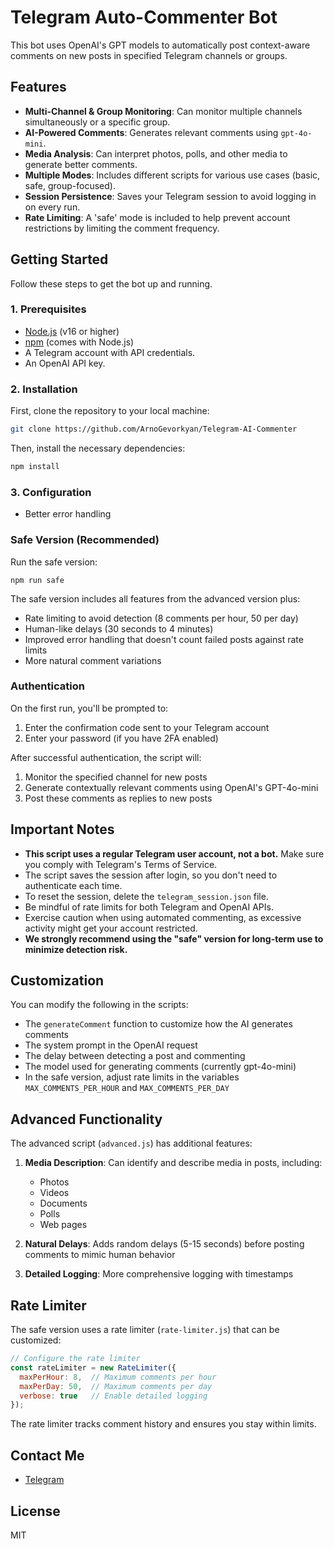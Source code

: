 # Telegram Auto-Commenter Bot

This bot uses OpenAI's GPT models to automatically post context-aware comments on new posts in specified Telegram channels or groups.

## Features

- **Multi-Channel & Group Monitoring**: Can monitor multiple channels simultaneously or a specific group.
- **AI-Powered Comments**: Generates relevant comments using `gpt-4o-mini`.
- **Media Analysis**: Can interpret photos, polls, and other media to generate better comments.
- **Multiple Modes**: Includes different scripts for various use cases (basic, safe, group-focused).
- **Session Persistence**: Saves your Telegram session to avoid logging in on every run.
- **Rate Limiting**: A 'safe' mode is included to help prevent account restrictions by limiting the comment frequency.

## Getting Started

Follow these steps to get the bot up and running.

### 1. Prerequisites

- [Node.js](https://nodejs.org/) (v16 or higher)
- [npm](https://www.npmjs.com/) (comes with Node.js)
- A Telegram account with API credentials.
- An OpenAI API key.

### 2. Installation

First, clone the repository to your local machine:
```sh
git clone https://github.com/ArnoGevorkyan/Telegram-AI-Commenter
```

Then, install the necessary dependencies:
```sh
npm install
```

### 3. Configuration
- Better error handling

### Safe Version (Recommended)

Run the safe version:

```
npm run safe
```

The safe version includes all features from the advanced version plus:
- Rate limiting to avoid detection (8 comments per hour, 50 per day)
- Human-like delays (30 seconds to 4 minutes)
- Improved error handling that doesn't count failed posts against rate limits
- More natural comment variations

### Authentication

On the first run, you'll be prompted to:
1. Enter the confirmation code sent to your Telegram account
2. Enter your password (if you have 2FA enabled)

After successful authentication, the script will:
1. Monitor the specified channel for new posts
2. Generate contextually relevant comments using OpenAI's GPT-4o-mini
3. Post these comments as replies to new posts

## Important Notes

- **This script uses a regular Telegram user account, not a bot.** Make sure you comply with Telegram's Terms of Service.
- The script saves the session after login, so you don't need to authenticate each time.
- To reset the session, delete the `telegram_session.json` file.
- Be mindful of rate limits for both Telegram and OpenAI APIs.
- Exercise caution when using automated commenting, as excessive activity might get your account restricted.
- **We strongly recommend using the "safe" version for long-term use to minimize detection risk.**

## Customization

You can modify the following in the scripts:
- The `generateComment` function to customize how the AI generates comments
- The system prompt in the OpenAI request
- The delay between detecting a post and commenting
- The model used for generating comments (currently gpt-4o-mini)
- In the safe version, adjust rate limits in the variables `MAX_COMMENTS_PER_HOUR` and `MAX_COMMENTS_PER_DAY`

## Advanced Functionality

The advanced script (`advanced.js`) has additional features:

1. **Media Description**: Can identify and describe media in posts, including:
   - Photos
   - Videos
   - Documents
   - Polls
   - Web pages

2. **Natural Delays**: Adds random delays (5-15 seconds) before posting comments to mimic human behavior

3. **Detailed Logging**: More comprehensive logging with timestamps

## Rate Limiter

The safe version uses a rate limiter (`rate-limiter.js`) that can be customized:

```javascript
// Configure the rate limiter
const rateLimiter = new RateLimiter({
  maxPerHour: 8,  // Maximum comments per hour
  maxPerDay: 50,  // Maximum comments per day
  verbose: true   // Enable detailed logging
});
```

The rate limiter tracks comment history and ensures you stay within limits.

## Contact Me

- [Telegram](https://t.me/ArnoGevorkyan)
  
## License

MIT 
